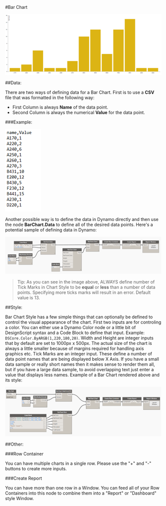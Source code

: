 #Bar Chart

![](barChart/barChartImage.PNG)

##Data:

There are two ways of defining data for a Bar Chart. First is to use a <b>CSV</b> file that was formatted in the following way: 

* First Column is always <b>Name</b> of the data point.
* Second Column is always the numerical <b>Value</b> for the data point.

###Example: 

![](barChart/dataSample.PNG)

Another possible way is to define the data in Dynamo directly and then use the node <b>BarChart.Data</b> to define all of the desired data points. Here's a potential sample of defining data in Dynamo:

![](barChart/manualData.PNG)

<blockquote>
Tip: As you can see in the image above, ALWAYS define number of Tick Marks in Chart Style to be <b>equal</b> or <b>less</b> than a number of data points. Specifying more ticks marks will result in an error. Default value is 13. 
</blockquote>

##Style:

Bar Chart Style has a few simple things that can optionally be defined to control the visual appearance of the chart. First two inputs are for controling a color. You can either use a Dynamo Color node or a little bit of DesignScript syntax and a Code Block to define that input. Example: `DSCore.Color.ByARGB(1,220,180,20)`. Width and Height are integer inputs that by default are set to 1000px x 500px. The actual size of the chart is always a little smaller because of margins required for handling axis graphics etc. Tick Marks are an integer input. These define a number of data point names that are being displayed below X Axis. If you have a small data sample or really short names then it makes sense to render them all, but if you have a large data sample, to avoid overlapping text just enter a value that displays less names. Example of a Bar Chart rendered above and its style: 

![](barChart/style.PNG)

##Other:

###Row Container

You can have multiple charts in a single row. Please use the "+" and "-" buttons to create more inputs. 

###Create Report

You can have more than one row in a Window. You can feed all of your Row Containers into this node to combine them into a "Report" or "Dashboard" style Window. 
